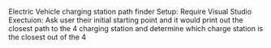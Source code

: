 Electric Vehicle charging station path finder
Setup:
Require Visual Studio
Exectuion:
Ask user their initial starting point and it would print out the closest path to the 4 charging station and determine which charge station is the closest out of the 4

